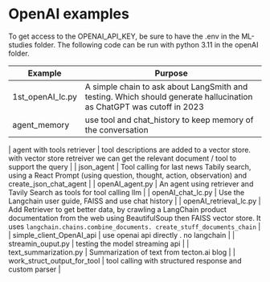 # OpenAI examples

To get access to the OPENAI_API_KEY, be sure to have the .env in the ML-studies folder. The following code can be run with python 3.11 in the openAI folder.

| Example | Purpose |
| --- | --- |
| 1st_openAI_lc.py | A simple chain to ask about LangSmith and testing. Which should generate hallucination as ChatGPT was cutoff in 2023 |
| agent_memory| use tool and chat_history to keep memory of the conversation |

| agent with tools retriever | tool descriptions are added to a vector store. with vector store retreiver we can get the relevant document / tool to support the query |
| json_agent | Tool calling for last news Tabily search, using a React Prompt (using question, thought, action, observation) and create_json_chat_agent |
| openAI_agent.py | An agent using retriever and Tavily Search as tools for tool calling llm |
| openAI_chat_lc.py | Use the Langchain user guide, FAISS and use chat history |
| openAI_retrieval_lc.py | Add Retriever to get better data, by crawling a LangChain product documentation from the web using BeautifulSoup then FAISS vector store. It uses `langchain.chains.combine_documents. create_stuff_documents_chain` |
| simple_client_OpenAI_api | use openai api directly . no langchain |
| streamin_ouput.py | testing the model streaming api |
| text_summarization.py | Summarization of text from tecton.ai blog |
| work_struct_output_for_tool |  tool calling with structured response and custom parser |
